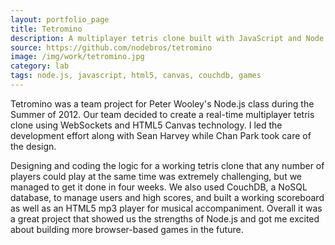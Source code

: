 ```yaml
---
layout: portfolio_page
title: Tetromino
description: A multiplayer tetris clone built with JavaScript and Node.js.
source: https://github.com/nodebros/tetromino
image: /img/work/tetromino.jpg
category: lab
tags: node.js, javascript, html5, canvas, couchdb, games
---
```


Tetromino was a team project for Peter Wooley's Node.js class during the Summer
of 2012. Our team decided to create a real-time multiplayer tetris clone using
WebSockets and HTML5 Canvas technology. I led the development effort along
with Sean Harvey while Chan Park took care of the design.

Designing and coding the logic for a working tetris clone that any number of
players could play at the same time was extremely challenging, but we managed
to get it done in four weeks. We also used CouchDB, a NoSQL database, to manage
users and high scores, and built a working scoreboard as well as an HTML5 mp3
player for musical accompaniment. Overall it was a great project that showed us
the strengths of Node.js and got me excited about building more browser-based
games in the future.
